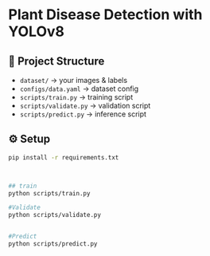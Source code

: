 # Plant Disease Detection with YOLOv8

## 📂 Project Structure
- `dataset/` → your images & labels
- `configs/data.yaml` → dataset config
- `scripts/train.py` → training script
- `scripts/validate.py` → validation script
- `scripts/predict.py` → inference script

## ⚙️ Setup
```bash
pip install -r requirements.txt



## train
python scripts/train.py

#Validate
python scripts/validate.py


#Predict
python scripts/predict.py

